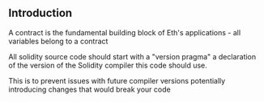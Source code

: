 ## Introduction 
A contract is the fundamental building block of Eth's applications - all variables belong to a contract
  
All solidity source code should start with a "version pragma" a declaration of the
version of the Solidity compiler this code should use. 
  
This is to prevent issues with future compiler versions potentially introducing changes that would break your code

